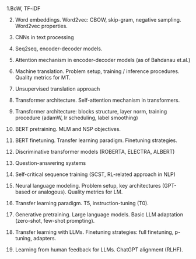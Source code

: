 1.BoW, TF-iDF

2. Word embeddings. Word2vec: CBOW, skip-gram, negative sampling. Word2vec properties.

3. CNNs in text processing

4. Seq2seq, encoder-decoder models.

5. Attention mechanism in encoder-decoder models (as of Bahdanau et.al.)

6. Machine translation. Problem setup, training / inference procedures. Quality metrics for MT.

7. Unsupervised translation approach

8. Transformer architecture. Self-attention mechanism in transformers.

9. Transformer architecture: blocks structure, layer norm, training procedure (adamW, lr scheduling, label smoothing)

10. BERT pretraining. MLM and NSP objectives.

11. BERT finetuning. Transfer learning paradigm. Finetuning strategies.

12. Discriminative transformer models (ROBERTA, ELECTRA, ALBERT)

13. Question-answering systems

14. Self-critical sequence training (SCST, RL-related approach in NLP)

15. Neural language modeling. Problem setup, key architectures (GPT-based or analogous). Quality metrics for LM.

16. Transfer learning paradigm. T5, instruction-tuning (T0).

17. Generative pretraining. Large language models. Basic LLM adaptation (zero-shot, few-shot prompting).

18. Transfer learning with LLMs. Finetuning strategies: full finetuning, p-tuning, adapters.

19. Learning from human feedback for LLMs. ChatGPT alignment (RLHF).